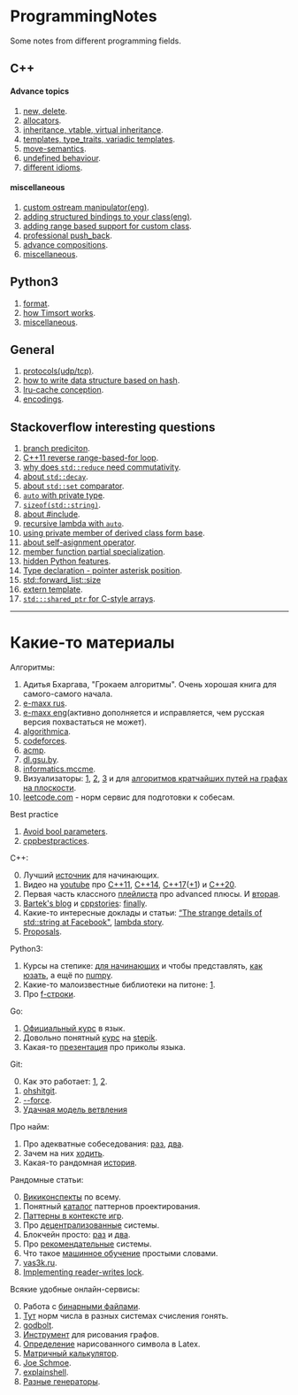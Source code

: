 # ProgrammingNotes
Some notes from different programming fields.

## C++

#### Advance topics

1. [new, delete](https://github.com/dasfex/ProgrammingNotes/blob/master/cpp/topics/new_delete.md).
2. [allocators](https://github.com/dasfex/ProgrammingNotes/blob/master/cpp/topics/allocators.md).
3. [inheritance, vtable, virtual inheritance](https://github.com/dasfex/ProgrammingNotes/blob/master/cpp/topics/inheritance.md).
4. [templates, type_traits, variadic templates](https://github.com/dasfex/ProgrammingNotes/blob/master/cpp/topics/templates.md).
5. [move-semantics](https://github.com/dasfex/ProgrammingNotes/blob/master/cpp/topics/move_semantics.md).
6. [undefined behaviour](https://github.com/dasfex/ProgrammingNotes/blob/master/cpp/topics/ub.md).
7. [different idioms](https://github.com/dasfex/ProgrammingNotes/blob/master/cpp/topics/idioms.md).

#### miscellaneous

1. [custom ostream manipulator(eng)](https://github.com/dasfex/ProgrammingNotes/blob/master/cpp/custom_manipulator_eng.md).
2. [adding structured bindings to your class(eng)](https://github.com/dasfex/ProgrammingNotes/blob/master/cpp/structured_binding_eng.md).
3. [adding range based support for custom class](https://github.com/dasfex/ProgrammingNotes/blob/master/cpp/custom_range_based.md).
4. [professional push_back](https://github.com/dasfex/ProgrammingNotes/blob/master/cpp/push_back_feature.md).
5. [advance compositions](https://github.com/dasfex/ProgrammingNotes/tree/master/cpp/advance_compositions.md).
6. [miscellaneous](https://github.com/dasfex/ProgrammingNotes/blob/master/cpp/miscellaneous.md).

## Python3

1. [format](https://github.com/dasfex/ProgrammingNotes/blob/master/python3/format.md).
2. [how Timsort works](https://youtu.be/Ye5pzBHB584?t=1260).
3. [miscellaneous](https://github.com/dasfex/ProgrammingNotes/blob/master/python3/miscellaneous.md).

## General

1. [protocols(udp/tcp)](https://github.com/dasfex/ProgrammingNotes/blob/master/general/protocols.md).
2. [how to write data structure based on hash](https://github.com/dasfex/ProgrammingNotes/blob/master/general/hash_set.md).
3. [lru-cache conception](https://github.com/dasfex/ProgrammingNotes/blob/master/general/lru_cache.md).
4. [encodings](https://github.com/dasfex/ProgrammingNotes/blob/master/general/encodings.md).

## Stackoverflow interesting questions

1. [branch prediciton](https://stackoverflow.com/questions/11227809/why-is-processing-a-sorted-array-faster-than-processing-an-unsorted-array).
2. [C++11 reverse range-based-for loop](https://stackoverflow.com/questions/8542591/c11-reverse-range-based-for-loop).
3. [why does ```std::reduce``` need commutativity](https://stackoverflow.com/questions/60216261/why-does-stdreduce-need-commutativity).
4. [about ```std::decay```](https://stackoverflow.com/questions/64092331/is-stddecay-redundant-in-stdis-convertible).
5. [about ```std::set``` comparator](https://stackoverflow.com/questions/2620862/using-custom-stdset-comparator).
6. [```auto``` with private type](https://stackoverflow.com/questions/13532784/why-can-i-use-auto-on-a-private-type).
7. [```sizeof(std::string)```](https://stackoverflow.com/questions/3770781/why-is-sizeofstring-32).
8. [about #include](https://stackoverflow.com/questions/21593/what-is-the-difference-between-include-filename-and-include-filename#:~:text=For%20%23include%20""%20a%20compiler,search%20the%20current%20file's%20folder).
9. [recursive lambda with ```auto```](https://stackoverflow.com/questions/2067988/recursive-lambda-functions-in-c11).
10. [using private member of derived class form base](https://stackoverflow.com/questions/65001923/can-i-forbid-calling-private-member-of-derived-class-from-base).
11. [about self-asignment operator](https://stackoverflow.com/questions/12015156/what-is-wrong-with-checking-for-self-assignment-and-what-does-it-mean).
12. [member function partial specialization](https://stackoverflow.com/questions/5688355/partial-specialisation-of-member-function-with-non-type-parameter).
13. [hidden Python features](https://stackoverflow.com/questions/101268/hidden-features-of-python).
14. [Type declaration - pointer asterisk position](https://stackoverflow.com/questions/2704167/type-declaration-pointer-asterisk-position).
15. [std::forward_list::size](https://stackoverflow.com/questions/31822494/c-stl-why-stdforward-list-has-no-size-method#:~:text=A%20std%3A%3Aforward_list%20does,a%20handwritten%20singly%20linked%20list.)
16. [extern template](https://stackoverflow.com/questions/8130602/using-extern-template-c11).
17. [```std:::shared_ptr``` for C-style arrays](https://stackoverflow.com/questions/3266443/can-you-use-a-shared-ptr-for-raii-of-c-style-arrays).

_______________________________________

# Какие-то материалы

Алгоритмы:

1. Адитья Бхаргава, "Грокаем алгоритмы". Очень хорошая книга для самого-самого начала.
2. [e-maxx rus](http://e-maxx.ru/algo/).
3. [e-maxx eng](https://cp-algorithms.com)(активно дополняется и исправляется, чем русская версия похвастаться не может).
4. [algorithmica](https://algorithmica.org/ru/).
5. [codeforces](https://codeforces.com).
6. [acmp](https://acmp.ru/asp/do/index.asp?main=course&id_course=2).
7. [dl.gsu.by](http://dl.gsu.by).
8. [informatics.mccme](https://informatics.mccme.ru).
9. Визуализаторы: 
[1](https://www.cs.usfca.edu/~galles/visualization/Algorithms), 
[2](https://visualgo.net/en), 
[3](https://algorithm-visualizer.org) и
для [алгоритмов кратчайших путей на графах на плоскости](http://qiao.github.io/PathFinding.js/visual/).
10. [leetcode.com](https://leetcode.com) - норм сервис для подготовки к собесам.

Best practice

1. [Avoid bool parameters](https://mortoray.com/2015/06/15/get-rid-of-those-boolean-function-parameters/).
2. [cppbestpractices](https://github.com/lefticus/cppbestpractices).

C++:

0. Лучший [источник](https://www.youtube.com/channel/UCtLKO1Cb2GVNrbU7Fi0pM0w) для начинающих.
1. Видео на [youtube](youtube.com) про 
[C++11](https://www.youtube.com/watch?v=ZOmZCj5ijck), 
[C++14](https://www.youtube.com/watch?v=5TTS9zr9PGk), 
[C++17](https://www.youtube.com/watch?v=rRMgJEZVY04)([+1](https://ps-group.github.io/cxx/cxx17#wow0))
и 
[C++20](https://www.youtube.com/watch?v=KPuYn_fUdxc).
2. Первая часть классного 
[плейлиста](https://www.youtube.com/playlist?list=PL4_hYwCyhAvazfCDGyS0wx_hvBmnAAf4h)
про advanced плюсы.
И [вторая](https://www.youtube.com/playlist?list=PL4_hYwCyhAvYTzwME4vQoDO8ZINM5trra).
3. [Bartek's blog](https://www.bfilipek.com) и [cppstories](https://www.cppstories.com): 
[finally](https://www.bfilipek.com/2017/04/finalact.html).
4. Какие-то интересные доклады и статьи:
  [“The strange details of std::string at Facebook"](https://www.youtube.com/watch?v=kPR8h4-qZdk),
  [lambda story](https://www.cppstories.com/2021/lambda-story-print/).
5. [Proposals](http://www.open-std.org/jtc1/sc22/wg21/docs/papers/).

Python3:
1. Курсы на степике: 
[для начинающих](https://stepik.org/course/67/syllabus) и
чтобы представлять, [как юзать](https://stepik.org/course/512/syllabus),
а ещё по [numpy](https://stepik.org/course/3356/syllabus).
2. Какие-то малоизвестные библиотеки на питоне:
[1](https://tproger.ru/translations/10-python-libraries-you-might-not-know/).
3. Про [f-строки](https://shultais.education/blog/python-f-strings).

Go:
1. [Официальный курс](https://go-tour-ru-ru.appspot.com/welcome/1) в язык.
2. Довольно понятный [курс](https://stepik.org/course/54403/syllabus) на [stepik](https://stepik.org).
3. Какая-то [презентация](https://speakerdeck.com/majek04/golang-sucks) про приколы языка.

Git:

0. Как это работает: [1](https://vas3k.ru/blog/319/), [2](https://vas3k.ru/blog/320/).
1. [ohshitgit](https://ohshitgit.com).
2. [--force](https://blog.developer.atlassian.com/force-with-lease/#:~:text=Git's%20push%20--force%20is,has%20pushed%20in%20the%20meantime.).
3. [Удачная модель ветвления](https://habr.com/ru/post/106912/)

Про найм:

1. Про адекватные собеседования: [раз](https://vas3k.ru/inside/46/), [два](https://habr.com/ru/post/512160/). 
2. Зачем на них [ходить](https://habr.com/ru/company/ruvds/blog/521086/).
3. Какая-то рандомная [история](https://habr.com/ru/post/521104/).

Рандомные статьи:

0. [Викиконспекты](https://neerc.ifmo.ru/wiki/index.php?___BEби=#.D0.9D.D0.B5.D0.BF.D1.80.D0.BE.D0.B2.D0.B5.D1.80.D1.8F.D0.B5.D0.BC.D1.8B.D0.B5_.D0.BA.D0.BE.D0.BD.D1.81.D0.BF.D0.B5.D0.BA.D1.82.D1.8B)
по всему.
1. Понятный [каталог](https://refactoring.guru/ru/design-patterns/catalog) паттернов проектирования.
2. [Паттерны в контексте игр](https://github.com/jabocrack1/game-programming-patterns).
3. Про [децентрализованные](https://vas3k.ru/blog/363/) системы.
4. Блокчейн просто: [раз](https://vas3k.ru/blog/blockchain/) и [два](https://vas3k.ru/blog/ethereum/).
5. Про [рекомендательные](https://vas3k.ru/blog/355/) системы.
6. Что такое [машинное обучение](https://vas3k.ru/blog/machine_learning/) простыми словами.
7. [vas3k.ru](https://vas3k.ru).
8. [Implementing reader-writes lock](https://eli.thegreenplace.net/2019/implementing-reader-writer-locks/).

Всякие удобные онлайн-сервисы:

0. Работа с [бинарными файлами](https://hexed.it).
1. [Тут](https://matworld.ru/calculator/perevod-chisel.php) норм числа в разных системах счисления гонять.
2. [godbolt](https://godbolt.org).
3. [Инструмент](https://graphonline.ru) для рисования графов.
4. [Определение](http://detexify.kirelabs.org/classify.html) нарисованного символа в Latex.
5. [Матричный калькулятор](https://matrixcalc.org/).
6. [Joe Schmoe](https://joeschmoe.io).
7. [explainshell](https://explainshell.com).
8. [Разные генераторы](https://generator-online.com).
